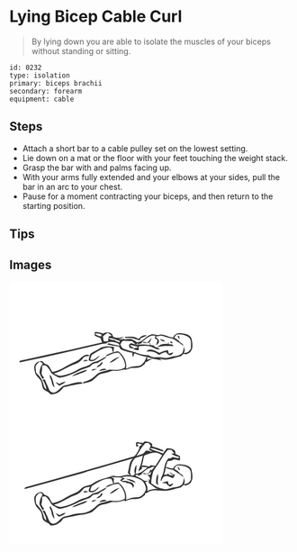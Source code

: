 # Lying Bicep Cable Curl
> By lying down you are able to isolate the muscles of your biceps without standing or sitting.

``` 
id: 0232 
type: isolation 
primary: biceps brachii 
secondary: forearm 
equipment: cable 
``` 

## Steps

 - Attach a short bar to a cable pulley set on the lowest setting.
 - Lie down on a mat or the floor with your feet touching the weight stack.
 - Grasp the bar with and palms facing up.
 - With your arms fully extended and your elbows at your sides, pull the bar in an arc to your chest.
 - Pause for a moment contracting your biceps, and then return to the starting position.

## Tips


## Images

<svg width="284pt" height="175pt" viewBox="0 0 284 175" xmlns="http://www.w3.org/2000/svg"><g fill="#FFF"><path d="M0 0h284v175H0V0m113.68 67.35c0 1.64-.1 3.29.13 4.92 2.43 1.35 5.12 2.16 7.65 3.32.59 1.93 1.27 3.85 2.18 5.66-14.42 3.16-28.75 6.67-43.14 9.94-22.42 4.56-44.68 9.88-67.08 14.51.04.52.13 1.58.18 2.11 35.59-7.29 71.02-15.36 106.36-23.78 3.01-.71 6.06-1.46 9.17-1.26.32-.32.97-.97 1.29-1.3 5.17-1.94 10.79-.62 15.6 1.72.24.68.72 2.04.95 2.72-4.88-1.65-10.06-2.15-14.98-3.68-.52.61-1.04 1.21-1.56 1.82 4.61 1.02 9.27 1.79 13.94 2.48 2.2.05 2.91 2.14 3.76 3.78 5.25 2.04 10.62 3.85 16.2 4.69-.12.35-.35 1.06-.47 1.41l-.32-.34c.42 1.68.8 3.37 1.11 5.08.58-1.87 1.16-3.74 1.96-5.52 5.27 1.94 10.6 4.01 16.2 4.77-1.36 4.23-3.65 8.45-7.43 10.96-2.14 1.49-4.86 1.31-7.35 1.44-4.48.01-8.63 1.93-12.74 3.48 1.9-8.45-2.77-17.07-9.05-22.48-2.18-1.97-5.08.07-7.43.56.29-2.44.34-4.9.46-7.35-5.82-.61-11.89-1.18-17.43 1.19-4.38 3.16-9.59 4.95-13.88 8.24-1.07 1.55-.81 3.64-1.91 5.22-.1 1.18-.19 2.37-.26 3.55 5.92 3.06 11.16-2.16 14.57-6.46-4.27 1.71-7.38 7.36-12.64 5.27.41-2.12 1.26-4.12 1.98-6.14 7.76-4.57 15.77-10.82 25.31-9.82 2.25.6 1.91 3.56 2.47 5.26l.47-1.17.03 3.71-.42-1.32c-3.16 1.58-7.24 1.99-9.41 5.09 5.9-1.44 11.18-5.39 17.54-4.74 4.15 4.14 7.27 9.36 8.46 15.14.01 1.86.69 4.81-1.71 5.45-6.05 3-12.84 2.33-19.3 1.9-5.83 2.51-12.93 2.28-17.58 7.14-4.36 4.7-10.24 7.75-16.42 9.3-1.09.09-.84 1.25-.87 2.01 3.15-.62 6.33-1.23 9.37-2.31 4.76-1.88 7.62-6.42 11.73-9.26 3.05-1.54 6.49-1.96 9.79-2.69 2.68-.63 5.15-1.94 7.84-2.53 3.03-.29 6.12.32 9.14-.29 2.92-.37 5.76-1.86 8.75-1.16 2.41-.77 4.78-1.73 7.26-2.26 3.67-.55 7.48.18 11.06-1.02 2.94-.66 5.16-2.79 7.44-4.6.1-.54.3-1.61.39-2.14 1.72-.37 3.37-.97 4.66-2.21 1.76-.81 3.51-1.62 5.28-2.42-2.47.1-4.9.47-7.21 1.36l-.12-4.06c6.28 2.81 13.19 3.32 19.8 4.96-.84-.61-2.52-1.83-3.35-2.44 3.21.67 6.48 1.61 9.81 1.3 5.74-.34 11.03-2.85 16.65-3.87 2.48-.3 3.99-2.5 5.71-4.05l2.84.96c2.85-1.17 6.25-2.31 7.46-5.47 2.63-5.09 1.14-11.02-.01-16.31-2.67-5.18-9.39-5.64-14.5-6.44-4.16-.8-8.39 1.74-9.83 5.7-5.04-.01-9.24-3.1-14.14-3.72-2.69-.48-5.35.93-8.03.35-2.64-.34-5.49-1.58-8.04-.2-6.75 2.05-10.58 10.01-18.09 10-2.28-2.07-5.18-3.18-7.93-4.46-2.93.17-5.87.27-8.77.71-.1-.21-.3-.65-.4-.87-2.56 1.09-5.29.82-7.95.37 2.9-.34 5.64-1.34 8.07-2.97-4.8.78-10.23 2.46-14.75-.25-.42-1-.78-2.01-1.1-3.05-3.13-3.48-8.23-3.4-12.05-1.14-2.02-.67-4.09-1.19-6.16-1.68a37.67 37.67 0 0 0-5.21-.32m58.86 9.2c-2.55-1-4.78-3.06-7.66-2.94-3.54-.1-7.08.14-10.63.01l.08 1.71c2.23-.12 4.47-.29 6.71-.16 4.62.04 8.66 2.64 13.18 3.26l.44-2.63c2.88-1.28 5.81-2.44 8.64-3.83-4.31-.99-8.48.88-10.76 4.58m-77.07 24.89c-3.7 4.83-9.97 5.92-14.97 8.86-7.47 3.86-14.52 9.14-23.09 10.22-2.11-2.19-2.95-5.16-4.66-7.61-1.39-2.03-3.95-2.6-6.07-3.55-1.14-1.21-2-2.96-3.69-3.45-3.33.22-6.97 1.37-8.64 4.52-2.55 3.37-.77 7.73-.01 11.42 1.18 4.62 5.99 6.81 7.85 11.03 1.65 2.9.98 6.49 2.48 9.42 2.2 3.96 7.55 4 9.91 7.86 7.18 1.24 13.69-3.66 17.52-9.28 8.53-1.78 17.05-4.07 25.76-4.89-.74-.61-1.47-1.22-2.2-1.83-5.68-.05-11.24 1.3-16.59 3.09-3.17 1.03-6.9.92-9.46 3.33-2.95 2.7-5.65 6.03-9.57 7.31-3.17.97-6.38-1.51-7.38-4.43-1.58-4.22-3.72-8.2-5.19-12.46-1.08-.52-2.23-.85-3.44-.69 2.13 4.3 5.24 8.58 4.97 13.61-1.27-1.5-2.93-2.93-3.25-4.98-1-5.86-3.98-11.29-8.34-15.32-2.85-2.06-1.82-5.85-2.73-8.82.28-3.59 3.05-5.88 5.5-8.15 1.61.57 3.1 1.38 4.29 2.63-2.78 3.3-4.05 7.57-4.41 11.8.35 3.22 2.67 5.7 3.8 8.64.85-.48 1.7-.94 2.52-1.45-1.8-1.87-4.04-4.26-3.47-7.09.6-3.1.63-6.26.76-9.41 1.66.16 3.48-.38 5.05.37 2.88 2.32 4.82 5.56 6.61 8.75 1.2 2.4 3.79 3.47 6.01 4.71 2.11 1.06 4.11 2.98 6.67 2.4 7.38-.98 14.25-4.13 21.05-7.02 5.8-3.7 12.74-4.96 18.83-7.94 2.25-3.48 6.2-4.28 10.03-4.7 3.74-3.11 8.83-4.52 11.83-8.48-3.8 1.22-7.16 3.4-10.59 5.38-3.06 1.96-7.17 1.43-9.94 3.95-4.74 4.58-11.83 4.49-17.24 7.83-6.81 4.02-14.25 7.17-22.07 8.48-3.83.71-7.35-1.22-10.63-2.92 7.49-1.81 13.99-6.08 20.84-9.42 4.38-2.42 9.59-3.2 13.53-6.43 2.36-1.61 3.77-4.17 5.85-6.07 2.21-1.44 5.03-1.29 7.53-1.71-3.51-3.61-8.54-.04-11.56 2.49m38.09 6.76c5.33-.96 9.11-5.26 13.6-7.96-5.27 1.09-9.9 4.14-13.6 7.96m-35.15-1.6c2.16-.21 4.31-.59 6.41-1.15-2.14-1.37-5.16-1.47-6.41 1.15m22.15 3.91c-1.73 1.05-3.44 2.21-4.51 4 3.96-.6 7.43-3.23 8.43-7.2-1.87.28-2.96 1.72-3.92 3.2m-11.18 8.37c2.5-.43 4.96-1.12 7.26-2.19-2.48.01-6.16-.89-7.26 2.19m9.88.55c3.51-.63 7-1.39 10.56-1.78-3.15-2.82-7.98-.93-10.56 1.78m-21.15-.35c-5.06 2.23-10.65 3.51-14.89 7.27 4.16-.96 8.06-2.73 12.08-4.11 2.99-1.19 6.33-2.02 8.52-4.56-1.98.11-3.9.6-5.71 1.4m-41.93 14c.43 3.13 1.47 6.34 4.13 8.29-1.89-5.82-2.05-12.4-6.42-17.13-.99 3.22 2.05 5.73 2.29 8.84m10.56 3.48c-1.68-.92-3.35-1.85-5.1-2.62 1.19 2.1 2.97 3.75 5.05 4.96 2.66-1.99 6.34-2.66 8.21-5.59-2.91.54-5.7 1.59-8.16 3.25z"/><path d="M114.26 69.57c3-.85 5.94.2 8.78 1.06-.33.92-.66 1.84-1 2.75-2.72-1.01-5.87-1.35-7.78-3.81zM124.56 73.09c2.05-1.78 4.36-3.22 6.6-4.75 1.77 1.27 3.5 2.59 5.25 3.88-1.31.33-2.61.65-3.91.95-.47 2.11-.86 4.24-1.07 6.39-1.57.11-3.13.23-4.68.35-.5-.52-.98-1.05-1.47-1.57 0-1.78-.26-3.54-.72-5.25zM219.74 75.09c1.15-1.73 1.9-4.51 4.36-4.63 5.5-.23 11.66.69 15.82 4.59 3.15 4.02 1.75 9.41 2.08 14.1-1.63 3.77-5.04 6.27-9.24 6.14.31-1.2.64-2.39.98-3.58-.32-1.68-.62-3.36-.96-5.03-.5 2.97-.91 6.02-2.34 8.71-2.79 3.01-6.91 3.63-10.75 4.2-3.24.3-6.24 1.76-9.46 2.2-3.79.63-7.41-1.36-11.21-.91-3.81-.11-8.1.9-11.43-1.52-2.51-1.76-5.69-1.25-8.56-1.73-3.87-.67-7.61-1.94-11.25-3.39-5.45-1.63-11.12-2.66-16.33-5.04-1.76-1.16-2.43-3.36-3.65-5 1.14-1.88 1.62-4.72 4.11-5.31 3.05.12 6.09.4 9.15.36 3.27-.4 4.99 3.12 7.31 4.76-2.17-.57-4.3-1.24-6.43-1.94-.84.68-1.68 1.35-2.51 2.04l.39 3.56c1.93 1.31 4.12 2.23 6.19.59-1.85-.91-4.59-1.09-5.04-3.65 3.32.5 6.54 1.43 9.79 2.24-.02.39-.07 1.16-.1 1.54-2.07-.05-4.07.37-5.78 1.58 2.37 1.04 4.89 1.67 7.48 1.57.04-1.75.06-3.51.07-5.26 5.55-.65 11.31-1.01 16.73.65 3.69 1.34 7.16 4.42 11.36 3.19-1.7-1.36-3.61-2.46-5.84-2.53-1.01-.84-1.99-1.7-2.96-2.56-1.05-.11-2.1-.21-3.15-.32-.64-1.11-1.27-2.21-1.89-3.32 1.28-1.95 2.2-4.09 2.83-6.33-2.06 2.23-3.75 4.8-6.11 6.75-1.97-.88-4.04-1.67-6.24-1.17 2.74 1.94 6.02 1.85 8.99.5.38.9 1.14 2.71 1.51 3.61-3.25-.21-6.48-.77-9.74-.86-3.13.06-6.24.71-9.38.33 1.1-.91 2.22-1.79 3.36-2.64l-1.35 2.63c2-.68 4-1.39 6.02-2.03l.04-1.77c5.4-3.66 10.46-9.95 17.8-8.09-.13.86-.38 2.58-.5 3.44 1.11.79 2.67 1.12 3.37 2.39-.16 2.31-1.24 4.44-1.63 6.71 1.53-1.31 3.7-2.57 3.74-4.86.1-2.96-2.91-4.52-4.65-6.42 3.45-.44 7-2.17 10.46-.88 3.32.97 6.47 2.49 9.93 2.93 4.6.65 7.74 4.41 11.79 6.32a38.28 38.28 0 0 0 5.54 3.89c-1.05-2.1-2.7-3.75-4.86-4.67-1.99-2.74-4.9-4.55-7.86-6.08m4.36-3.11c.67 1.82 1.15 3.84 2.88 4.98-.24-1.37-.5-2.75-.78-4.12-.52-.21-1.58-.64-2.1-.86m-23.2 4.52c1.21 2.68 3.87 3.33 6.6 3.48-.37-.43-1.09-1.28-1.46-1.71-1.73-.55-3.43-1.17-5.14-1.77m13.41 3.58c-.29 1.43 1.93 2.73 3.11 1.97.14-1.32-1.98-2.68-3.11-1.97m-2.85.15c-.02.74-.05 2.21-.07 2.94-4.94-.21-10.66.11-13.98 4.36 6.89-2.11 14.01-1.54 21.1-1.4-.68-2.93-3.74-2.24-5.95-2.6a22.41 22.41 0 0 1-1.1-3.3M182.7 93.31c3.06.11 6.22-.6 9.2.4 2.91.62 5.14 2.7 7.66 4.14 2.81-1.87 5.86-3.48 9.3-3.72 1.59 1.74 3.27 4.66 6.07 3.87 1.95-.31 2.74-2.21 3.61-3.71-2.01.63-4.02 1.28-6.05 1.83l-1.29-4.71c-3.92.68-7.55 2.3-11.28 3.6-3.5-1.64-6.88-3.73-10.81-4.22-2.45-.63-4.92.57-6.41 2.52z"/><path d="M132.1 75.48c5.37-.49 10.25 2.47 15.33 3.81-.21.45-.62 1.36-.83 1.82-2.48-.8-5.07-1.48-7.09-3.21-2.72.08-5.35-.52-7.41-2.42zM131.26 119.3c.56.53.56.53 0 0z"/></g><g fill="#333"><path d="M113.68 67.35c1.75-.01 3.49.09 5.21.32 2.07.49 4.14 1.01 6.16 1.68 3.82-2.26 8.92-2.34 12.05 1.14.32 1.04.68 2.05 1.1 3.05 4.52 2.71 9.95 1.03 14.75.25a18.21 18.21 0 0 1-8.07 2.97c2.66.45 5.39.72 7.95-.37.1.22.3.66.4.87 2.9-.44 5.84-.54 8.77-.71 2.75 1.28 5.65 2.39 7.93 4.46 7.51.01 11.34-7.95 18.09-10 2.55-1.38 5.4-.14 8.04.2 2.68.58 5.34-.83 8.03-.35 4.9.62 9.1 3.71 14.14 3.72 1.44-3.96 5.67-6.5 9.83-5.7 5.11.8 11.83 1.26 14.5 6.44 1.15 5.29 2.64 11.22.01 16.31-1.21 3.16-4.61 4.3-7.46 5.47l-2.84-.96c-1.72 1.55-3.23 3.75-5.71 4.05-5.62 1.02-10.91 3.53-16.65 3.87-3.33.31-6.6-.63-9.81-1.3.83.61 2.51 1.83 3.35 2.44-6.61-1.64-13.52-2.15-19.8-4.96l.12 4.06c2.31-.89 4.74-1.26 7.21-1.36-1.77.8-3.52 1.61-5.28 2.42-1.29 1.24-2.94 1.84-4.66 2.21-.09.53-.29 1.6-.39 2.14-2.28 1.81-4.5 3.94-7.44 4.6-3.58 1.2-7.39.47-11.06 1.02-2.48.53-4.85 1.49-7.26 2.26-2.99-.7-5.83.79-8.75 1.16-3.02.61-6.11 0-9.14.29-2.69.59-5.16 1.9-7.84 2.53-3.3.73-6.74 1.15-9.79 2.69-4.11 2.84-6.97 7.38-11.73 9.26-3.04 1.08-6.22 1.69-9.37 2.31.03-.76-.22-1.92.87-2.01 6.18-1.55 12.06-4.6 16.42-9.3 4.65-4.86 11.75-4.63 17.58-7.14 6.46.43 13.25 1.1 19.3-1.9 2.4-.64 1.72-3.59 1.71-5.45-1.19-5.78-4.31-11-8.46-15.14-6.36-.65-11.64 3.3-17.54 4.74 2.17-3.1 6.25-3.51 9.41-5.09l.42 1.32-.03-3.71-.47 1.17c-.56-1.7-.22-4.66-2.47-5.26-9.54-1-17.55 5.25-25.31 9.82-.72 2.02-1.57 4.02-1.98 6.14 5.26 2.09 8.37-3.56 12.64-5.27-3.41 4.3-8.65 9.52-14.57 6.46.07-1.18.16-2.37.26-3.55 1.1-1.58.84-3.67 1.91-5.22 4.29-3.29 9.5-5.08 13.88-8.24 5.54-2.37 11.61-1.8 17.43-1.19-.12 2.45-.17 4.91-.46 7.35 2.35-.49 5.25-2.53 7.43-.56 6.28 5.41 10.95 14.03 9.05 22.48 4.11-1.55 8.26-3.47 12.74-3.48 2.49-.13 5.21.05 7.35-1.44 3.78-2.51 6.07-6.73 7.43-10.96-5.6-.76-10.93-2.83-16.2-4.77-.8 1.78-1.38 3.65-1.96 5.52-.31-1.71-.69-3.4-1.11-5.08l.32.34c.12-.35.35-1.06.47-1.41-5.58-.84-10.95-2.65-16.2-4.69-.85-1.64-1.56-3.73-3.76-3.78-4.67-.69-9.33-1.46-13.94-2.48.52-.61 1.04-1.21 1.56-1.82 4.92 1.53 10.1 2.03 14.98 3.68-.23-.68-.71-2.04-.95-2.72-4.81-2.34-10.43-3.66-15.6-1.72-.32.33-.97.98-1.29 1.3-3.11-.2-6.16.55-9.17 1.26-35.34 8.42-70.77 16.49-106.36 23.78-.05-.53-.14-1.59-.18-2.11 22.4-4.63 44.66-9.95 67.08-14.51 14.39-3.27 28.72-6.78 43.14-9.94-.91-1.81-1.59-3.73-2.18-5.66-2.53-1.16-5.22-1.97-7.65-3.32-.23-1.63-.13-3.28-.13-4.92m.58 2.22c1.91 2.46 5.06 2.8 7.78 3.81.34-.91.67-1.83 1-2.75-2.84-.86-5.78-1.91-8.78-1.06m10.3 3.52c.46 1.71.72 3.47.72 5.25.49.52.97 1.05 1.47 1.57 1.55-.12 3.11-.24 4.68-.35.21-2.15.6-4.28 1.07-6.39 1.3-.3 2.6-.62 3.91-.95-1.75-1.29-3.48-2.61-5.25-3.88-2.24 1.53-4.55 2.97-6.6 4.75m95.18 2c2.96 1.53 5.87 3.34 7.86 6.08 2.16.92 3.81 2.57 4.86 4.67a38.28 38.28 0 0 1-5.54-3.89c-4.05-1.91-7.19-5.67-11.79-6.32-3.46-.44-6.61-1.96-9.93-2.93-3.46-1.29-7.01.44-10.46.88 1.74 1.9 4.75 3.46 4.65 6.42-.04 2.29-2.21 3.55-3.74 4.86.39-2.27 1.47-4.4 1.63-6.71-.7-1.27-2.26-1.6-3.37-2.39.12-.86.37-2.58.5-3.44-7.34-1.86-12.4 4.43-17.8 8.09l-.04 1.77c-2.02.64-4.02 1.35-6.02 2.03l1.35-2.63c-1.14.85-2.26 1.73-3.36 2.64 3.14.38 6.25-.27 9.38-.33 3.26.09 6.49.65 9.74.86-.37-.9-1.13-2.71-1.51-3.61-2.97 1.35-6.25 1.44-8.99-.5 2.2-.5 4.27.29 6.24 1.17 2.36-1.95 4.05-4.52 6.11-6.75-.63 2.24-1.55 4.38-2.83 6.33.62 1.11 1.25 2.21 1.89 3.32 1.05.11 2.1.21 3.15.32.97.86 1.95 1.72 2.96 2.56 2.23.07 4.14 1.17 5.84 2.53-4.2 1.23-7.67-1.85-11.36-3.19-5.42-1.66-11.18-1.3-16.73-.65-.01 1.75-.03 3.51-.07 5.26-2.59.1-5.11-.53-7.48-1.57 1.71-1.21 3.71-1.63 5.78-1.58.03-.38.08-1.15.1-1.54-3.25-.81-6.47-1.74-9.79-2.24.45 2.56 3.19 2.74 5.04 3.65-2.07 1.64-4.26.72-6.19-.59l-.39-3.56c.83-.69 1.67-1.36 2.51-2.04 2.13.7 4.26 1.37 6.43 1.94-2.32-1.64-4.04-5.16-7.31-4.76-3.06.04-6.1-.24-9.15-.36-2.49.59-2.97 3.43-4.11 5.31 1.22 1.64 1.89 3.84 3.65 5 5.21 2.38 10.88 3.41 16.33 5.04 3.64 1.45 7.38 2.72 11.25 3.39 2.87.48 6.05-.03 8.56 1.73 3.33 2.42 7.62 1.41 11.43 1.52 3.8-.45 7.42 1.54 11.21.91 3.22-.44 6.22-1.9 9.46-2.2 3.84-.57 7.96-1.19 10.75-4.2 1.43-2.69 1.84-5.74 2.34-8.71.34 1.67.64 3.35.96 5.03-.34 1.19-.67 2.38-.98 3.58 4.2.13 7.61-2.37 9.24-6.14-.33-4.69 1.07-10.08-2.08-14.1-4.16-3.9-10.32-4.82-15.82-4.59-2.46.12-3.21 2.9-4.36 4.63m-87.64.39c2.06 1.9 4.69 2.5 7.41 2.42 2.02 1.73 4.61 2.41 7.09 3.21.21-.46.62-1.37.83-1.82-5.08-1.34-9.96-4.3-15.33-3.81m-.84 43.82c.56.53.56.53 0 0z"/><path d="M172.54 76.55c2.28-3.7 6.45-5.57 10.76-4.58-2.83 1.39-5.76 2.55-8.64 3.83l-.44 2.63c-4.52-.62-8.56-3.22-13.18-3.26-2.24-.13-4.48.04-6.71.16l-.08-1.71c3.55.13 7.09-.11 10.63-.01 2.88-.12 5.11 1.94 7.66 2.94zM224.1 71.98c.52.22 1.58.65 2.1.86.28 1.37.54 2.75.78 4.12-1.73-1.14-2.21-3.16-2.88-4.98zM200.9 76.5c1.71.6 3.41 1.22 5.14 1.77.37.43 1.09 1.28 1.46 1.71-2.73-.15-5.39-.8-6.6-3.48zM214.31 80.08c1.13-.71 3.25.65 3.11 1.97-1.18.76-3.4-.54-3.11-1.97zM211.46 80.23c.28 1.13.65 2.23 1.1 3.3 2.21.36 5.27-.33 5.95 2.6-7.09-.14-14.21-.71-21.1 1.4 3.32-4.25 9.04-4.57 13.98-4.36.02-.73.05-2.2.07-2.94zM182.7 93.31c1.49-1.95 3.96-3.15 6.41-2.52 3.93.49 7.31 2.58 10.81 4.22 3.73-1.3 7.36-2.92 11.28-3.6l1.29 4.71c2.03-.55 4.04-1.2 6.05-1.83-.87 1.5-1.66 3.4-3.61 3.71-2.8.79-4.48-2.13-6.07-3.87-3.44.24-6.49 1.85-9.3 3.72-2.52-1.44-4.75-3.52-7.66-4.14-2.98-1-6.14-.29-9.2-.4zM95.47 101.44c3.02-2.53 8.05-6.1 11.56-2.49-2.5.42-5.32.27-7.53 1.71-2.08 1.9-3.49 4.46-5.85 6.07-3.94 3.23-9.15 4.01-13.53 6.43-6.85 3.34-13.35 7.61-20.84 9.42 3.28 1.7 6.8 3.63 10.63 2.92 7.82-1.31 15.26-4.46 22.07-8.48 5.41-3.34 12.5-3.25 17.24-7.83 2.77-2.52 6.88-1.99 9.94-3.95 3.43-1.98 6.79-4.16 10.59-5.38-3 3.96-8.09 5.37-11.83 8.48-3.83.42-7.78 1.22-10.03 4.7-6.09 2.98-13.03 4.24-18.83 7.94-6.8 2.89-13.67 6.04-21.05 7.02-2.56.58-4.56-1.34-6.67-2.4-2.22-1.24-4.81-2.31-6.01-4.71-1.79-3.19-3.73-6.43-6.61-8.75-1.57-.75-3.39-.21-5.05-.37-.13 3.15-.16 6.31-.76 9.41-.57 2.83 1.67 5.22 3.47 7.09-.82.51-1.67.97-2.52 1.45-1.13-2.94-3.45-5.42-3.8-8.64.36-4.23 1.63-8.5 4.41-11.8-1.19-1.25-2.68-2.06-4.29-2.63-2.45 2.27-5.22 4.56-5.5 8.15.91 2.97-.12 6.76 2.73 8.82 4.36 4.03 7.34 9.46 8.34 15.32.32 2.05 1.98 3.48 3.25 4.98.27-5.03-2.84-9.31-4.97-13.61 1.21-.16 2.36.17 3.44.69 1.47 4.26 3.61 8.24 5.19 12.46 1 2.92 4.21 5.4 7.38 4.43 3.92-1.28 6.62-4.61 9.57-7.31 2.56-2.41 6.29-2.3 9.46-3.33 5.35-1.79 10.91-3.14 16.59-3.09.73.61 1.46 1.22 2.2 1.83-8.71.82-17.23 3.11-25.76 4.89-3.83 5.62-10.34 10.52-17.52 9.28-2.36-3.86-7.71-3.9-9.91-7.86-1.5-2.93-.83-6.52-2.48-9.42-1.86-4.22-6.67-6.41-7.85-11.03-.76-3.69-2.54-8.05.01-11.42 1.67-3.15 5.31-4.3 8.64-4.52 1.69.49 2.55 2.24 3.69 3.45 2.12.95 4.68 1.52 6.07 3.55 1.71 2.45 2.55 5.42 4.66 7.61 8.57-1.08 15.62-6.36 23.09-10.22 5-2.94 11.27-4.03 14.97-8.86zM133.56 108.2c3.7-3.82 8.33-6.87 13.6-7.96-4.49 2.7-8.27 7-13.6 7.96z"/><path d="M98.41 106.6c1.25-2.62 4.27-2.52 6.41-1.15-2.1.56-4.25.94-6.41 1.15zM120.56 110.51c.96-1.48 2.05-2.92 3.92-3.2-1 3.97-4.47 6.6-8.43 7.2 1.07-1.79 2.78-2.95 4.51-4zM109.38 118.88c1.1-3.08 4.78-2.18 7.26-2.19-2.3 1.07-4.76 1.76-7.26 2.19zM119.26 119.43c2.58-2.71 7.41-4.6 10.56-1.78-3.56.39-7.05 1.15-10.56 1.78zM98.11 119.08c1.81-.8 3.73-1.29 5.71-1.4-2.19 2.54-5.53 3.37-8.52 4.56-4.02 1.38-7.92 3.15-12.08 4.11 4.24-3.76 9.83-5.04 14.89-7.27zM56.18 133.08c-.24-3.11-3.28-5.62-2.29-8.84 4.37 4.73 4.53 11.31 6.42 17.13-2.66-1.95-3.7-5.16-4.13-8.29zM66.74 136.56c2.46-1.66 5.25-2.71 8.16-3.25-1.87 2.93-5.55 3.6-8.21 5.59-2.08-1.21-3.86-2.86-5.05-4.96 1.75.77 3.42 1.7 5.1 2.62z"/></g></svg>
<svg width="284pt" height="175pt" viewBox="0 0 284 175" xmlns="http://www.w3.org/2000/svg"><g fill="#FFF"><path d="M0 0h284v175H0V0m179.87 38.51c-.39.47-1.18 1.4-1.57 1.87l-4.37-.36c-1.47-.48-3.04-1.38-4.56-.53-1.47 1.63-.4 4.08-.16 5.96 1.09-.34 2.25-.53 3.24-1.12-.62-.6-1.88-1.78-2.51-2.37 1.76-2.15 4.95.19 7.12.63-1.87 1.27-4.79 2.35-3.92 5.21-1.73 3.71-3.64 7.56-6.67 10.36-47.7 14.16-95.61 27.62-143.58 40.89-1.53.29-2.67 1.29-3.37 2.64 3.87-.38 7.57-1.65 11.31-2.66 22.21-6.11 44.39-12.31 66.59-18.44 2.33-.65 4.54-1.65 6.81-2.47 20.42-4.96 40.34-11.76 60.66-17.12-5.51 4.4-4.85 11.87-6.76 18.01-.73 1.97 1.58 3.03 2.63 4.19-6.14-1.72-11.65 2.73-17.75 1.62-2.48-.19-5.09-1.29-7.47-.1-2.35 1-4.79 1.73-7.2 2.55-6.31 1.32-12.26 3.9-17.66 7.4-3.87 2.81-9.08 2.24-12.97 4.99-2.48 1.4-3.9 4.07-6.38 5.45-3.53 1.99-7.43 3.2-10.93 5.23-7.42 3.85-14.42 9.05-22.91 10.18-2.19-2.08-2.97-5.06-4.64-7.49-1.4-2.11-4.02-2.75-6.22-3.7-1.28-1.3-2.39-4-4.68-3.31-4.35.21-8.34 3.45-8.97 7.83.12 2.98.71 5.96 1.62 8.8 1.34 3.93 5.36 5.94 7.22 9.55 1.79 2.84 1.49 6.34 2.48 9.45 1.91 4.52 7.74 4.43 10.2 8.48 5.53 1.2 10.55-1.89 14.55-5.33 1.43-1.51 2.14-4.08 4.48-4.37 6.84-1.15 13.55-2.97 20.41-4.03 4.62-.57 9.27-1.3 13.67-2.86 4.79-1.86 7.65-6.43 11.78-9.27 3.01-1.55 6.44-1.95 9.71-2.67 3.63-.81 6.97-3.13 10.83-2.61 4.77.43 9.48-.67 13.93-2.29-.14.42-.41 1.27-.54 1.69 2.89-1.16 5.78-2.41 8.85-3.07 3.68-.54 7.51.21 11.1-1.01 2.93-.67 5.12-2.81 7.41-4.61.09-.54.28-1.63.38-2.17 1.74-.3 3.44-.85 4.6-2.28 6.74-3.26 14.23-1.1 21.35-1.14 6.78.4 13.02-2.66 19.55-3.91 2.49-.29 4-2.48 5.71-4.05.7.24 2.11.72 2.81.97 2.87-1.16 6.27-2.33 7.5-5.48 2.62-5.1 1.13-11.03-.01-16.33-2.7-5.18-9.41-5.67-14.55-6.44-4.12-.78-8.38 1.71-9.73 5.68-3.41-.33-6.72-1.14-9.91-2.35.85-2.52 1.7-5.06 2.49-7.6 1.6-.36 3.24-.53 4.88-.53 1.36-.61 2.69-1.31 4.13-1.76 2.5.53 4.97 1.27 7.55 1.22 0-1.86.12-3.74-.15-5.58-1.87-1-3.85-1.8-5.75-2.73-.38-1.76.02-3.94-1.55-5.2-1.3-1.3-3.19-1.6-4.84-2.24-1.73-.09-3.46-.18-5.18-.25-1.84 2.3-3.69 4.61-5.32 7.07-5.48-3.15-12.06-3.65-17.41-6.99 6.56-.9 12.18 4.09 18.72 3.96-.47-.45-1.4-1.36-1.86-1.81-4.41-1.99-9.12-3.33-13.75-4.73-.01-.81-.04-2.42-.05-3.23-2.73-2.82-6.65-3.49-10.42-3.29z"/><path d="M178.14 44.19c1.02-1.14 2-2.32 2.96-3.51 1.44-.1 2.88-.21 4.33-.33.98 1.19 1.97 2.37 2.94 3.58-.8 1.92-1.49 3.88-2.17 5.85 1.56.75 3.11 1.52 4.69 2.22-1.84-.25-3.71-.4-5.39-1.26-.89-.01-2.68-.02-3.57-.02-1.3 1.36-2.32 3.11-3.96 4.1-2.84 1.13-5.84 1.81-8.67 2.97 3.13-4.41 5.37-9.42 8.84-13.6zM211.24 49.63c1.55-.01 3.12-.05 4.69-.13 1.37 1.58 2.71 3.19 3.93 4.9-1.01.03-3.01.1-4.01.13 2.8 2.42 6.31 3.7 9.95 4.24l-.3 2.06c-2.76-.39-5.49-.97-8.18-1.68-1.26 1.63-3.06 2.23-5.02 1.53-5.27 4.97-5.46 12.69-7.2 19.26-.91 3.98-4.11 7.44-3.12 11.74 1.68-2.46 2.08-6.41 5.57-6.99 3.86-1.35 6.96 1.99 10.51 2.59 1.66-1.49 2.19-3.67 2.38-5.8-.51.31-1.52.94-2.02 1.26-1.49-1.44-3.16-2.68-5.13-3.36 1.67 1.79 3.71 3.12 5.6 4.65a76.09 76.09 0 0 1-6.39-1.09l-.44-2.2c-.42.39-1.26 1.16-1.67 1.55-1.11.12-3.33.35-4.44.47 1.21-3.1 2.19-6.3 2.46-9.62 2.92 2.78 7.29 1.83 10.59 3.79 2.69 1.6 5.12 3.62 7.93 5.04 1.69 1.43 3.52 2.72 5.42 3.87-.9-2.17-2.57-3.81-4.76-4.64-1.91-2.8-4.92-4.41-7.69-6.18.88-2.14 2.28-4.96 5.04-4.61 5.24 0 11.05.9 14.98 4.66 3.15 4 1.75 9.38 2.08 14.06-1.6 3.77-5.02 6.29-9.22 6.13.32-1.19.64-2.37.98-3.55-.33-1.67-.65-3.35-1.03-5.01-.47 2.97-.86 6.06-2.35 8.72-2.51 2.63-6.08 3.57-9.58 3.94-4.69.41-9.02 3.03-13.81 2.57-6.57-.99-12.84-3.78-17.94-8.04.02-5.36 1.26-10.62 2.74-15.74 3.05-4.95 6.72-9.53 9.67-14.56 2.87-4.91 5.76-9.88 9.78-13.96m13.09 21.82c.49 2.04.39 4.8 3.02 5.33-.52-2.03-1.35-3.99-3.02-5.33M197.57 81.5c-1.29 3.73-2.35 7.67-2.1 11.64.02 1.87 1.95 2.54 3.33 3.25-2.83-4.75.94-10.02-1.23-14.89m5.63 12.05c1.99.26 3.98.49 5.98.71 1.11 1.9 2.76 3.32 4.66 4.39 2.08-.87 3.9-2.18 4.68-4.39-2 .63-3.98 1.31-5.98 1.88-.45-1.58-.89-3.15-1.34-4.73-2.69.64-5.36 1.31-8 2.14zM180 56.93c5.9-2.03 12.49-5.41 18.74-2.76 1.79.57 3.38 1.62 4.89 2.72-2.99 4.63-5.81 9.36-8.92 13.92-2.04-.27-4.08-.51-6.13-.72-1.17.5-2.16 2.34-3.6 1.52-2.81-1-5.78-1.53-8.75-.96 2.13-4.33 1.78-9.38 3.77-13.72z"/><path d="M168.26 60.18c3.14-1.29 6.53-1.84 9.72-3.02-.93 3.17-1.6 6.41-2.23 9.65-.8 3.98-3.26 7.44-3.69 11.52 1.69-1.09 3.22-2.41 4.8-3.67-.14-.53-.42-1.6-.56-2.14 2.59-.19 5.18-.05 7.73.48-4.62 3.86-9.48 8.15-15.76 8.63.56-3.99 1.36-7.99.95-12.04-2.35 3.48-3.51 8.37-1.78 12.33-.82.63-1.63 1.27-2.44 1.91-1.04-.09-2.08-.17-3.12-.26-.38-1.29-.8-2.56-1.26-3.82 1.12-6.93 1.63-14.91 7.64-19.57z"/><path d="M187.84 73.61c1.52-1.45 3.52-1.67 5.54-1.66-1.21 1.64-2.46 3.24-3.72 4.83-.36-.27-1.09-.81-1.45-1.08-.77 1.45-1.54 2.9-2.29 4.35-.98.5-1.96.99-2.93 1.49-1.81-.64-3.66-1.14-5.57-1.32 3.36 3.76 9.12 1.14 11.96-1.97-.43 1.16-1.27 3.48-1.69 4.64l-4.09-.06c2.26 1.58 4.56 3.53 3.63 6.65-.87-.05-2.61-.14-3.48-.19l2.47.88c-.2.78-.6 2.34-.81 3.13 3.01 2.47 6.24 4.66 9.24 7.14 1.17.27 2.34.55 3.51.84-4.94.42-9.99.87-14.48 3.18 1.35-4.15-.47-8.29-2.67-11.76 1.24-.45 2.48-.91 3.71-1.39-1.6-.22-3.19-.42-4.8-.53-3.77-2.85-8.04-4.9-12.34-6.78 1.17-.66 2.36-1.3 3.54-1.95.07.81.19 1.61.37 2.41 1.63-.91 3.33-1.68 5.05-2.39.03-.41.07-1.23.09-1.64 3.8-2.19 6.56-6.47 11.21-6.82z"/><path d="M150.17 86.06c8.85-2.82 18.63-.29 26.43 4.33 3.13 3.02 5.18 7.31 5.53 11.63-1.65 5.24-6.04 10.99-12.12 10.69-5.15-.23-9.98 1.65-14.67 3.5 1.82-8.44-2.82-17.05-9.11-22.43-1.96-1.88-4.64-.09-6.74.46-.78-2.22-.27-4.63-.23-6.92-1.22-.43-2.43-.86-3.63-1.32 5.08-.19 10.12.77 15.2.74-1.1 1.21-2.21 2.41-3.36 3.56 2.47 1.68 5.25 2.98 8.33 2.36.12.35.37 1.05.49 1.4 4.26-.71 8.79 2.44 8.28 7.02.5-1.27 1.03-2.52 1.59-3.75-.71-1.41-1.16-3.17-2.69-3.94-2.28-1.29-5.16-.88-7.34-2.4-2.26 0-4.52.01-6.78-.01 1.56-1.06 3.11-2.13 4.68-3.18-1.32-.52-2.62-1.05-3.86-1.74m5.26 2.09c4.1 2.31 8.6 3.88 13.05 5.35-2.77-4.35-8.42-4.71-13.05-5.35z"/><path d="M109.72 97.89c7.5-4.46 15.22-10.34 24.4-9.88 2.31-.37 2.66 2.38 3.37 3.91.25 1.04.48 2.09.71 3.14-3.6.42-7.77 1.45-9.98 4.59 5.87-1.48 11.14-5.42 17.48-4.73 4.9 5.18 9.7 12.34 8.08 19.77-5.31 3.05-11.75 3.69-17.73 2.73-3.64-.82-6.74 1.76-10.23 2.23-4.08.49-7.92 2.43-10.79 5.36-3.36 3.54-7.7 6.04-12.23 7.76-4.76 1.75-9.91 1.1-14.81 2.09-4.49.69-8.66 2.6-13.13 3.37-7.02.79-9.66 10.03-17.05 9.85-5.16-1.09-5.71-7.05-7.81-10.96-1.45-2.58-1.92-7.76-5.98-6.76 2.17 4.24 5.18 8.52 5.01 13.5-1.66-1.66-3.3-3.51-3.49-5.97-1.12-6.44-5.28-11.64-9.78-16.14-.55-4.07-2.17-9.49 1.67-12.51 1.48-1.76 4.44-3.25 6.13-.9 1.47.94-.54 2.35-.8 3.45-1.52 2.48-2.08 5.39-2.69 8.19-.35 3.68 2.58 6.5 3.78 9.75.86-.49 1.73-.96 2.57-1.49-1.87-1.58-2.98-3.77-3.88-6 1.09-3.32 1.02-6.81 1.12-10.25 1.51-.13 3.02-.27 4.54-.42 2.9 2.69 5.35 5.85 7.16 9.39 1.2 2.37 3.77 3.42 5.97 4.65 2.13 1.08 4.17 3.01 6.77 2.39 7.33-.99 14.16-4.12 20.91-6.98 5.72-3.55 12.33-5.09 18.5-7.64 1.09-.93 1.97-2.06 3.04-3.01 2.49-2.1 6.35-.77 8.77-2.94 3.27-2.78 7.95-3.84 10.37-7.58-5.67 1.61-9.97 6.31-15.87 7.2-1.93.38-3.73 1.25-5.18 2.59-4.69 4.22-11.49 4.11-16.69 7.38-6.79 4.02-14.23 7.17-22.04 8.47-3.82.7-7.35-1.19-10.59-2.94 7.48-1.76 13.95-6.05 20.78-9.37 4.39-2.42 9.59-3.21 13.55-6.43 2.38-1.63 3.81-4.21 5.9-6.12 2.47-1.43 5.48-1.32 8.18-1.95-1.47 1.9-2 4.14-2.07 6.49 1.96.61 4.04 1.31 6.12.79 3.47-1.49 6.23-4.25 8.49-7.21-4.2 1.76-7.32 7.34-12.53 5.25.36-2.12 1.27-4.09 1.98-6.11m23.89 10.3c5.29-.97 9.11-5.2 13.51-7.99-5.23 1.15-9.86 4.14-13.51 7.99m-34.68-3.06c.15 3.02 4.14.15 5.83.41-1.72-1.35-3.92-1.3-5.83-.41m23.26 2.59l-1.38 2.76c-1.83.98-3.62 2.11-4.76 3.92 3.85-.33 7.03-2.98 8.42-6.51-.77-.02-1.52-.08-2.28-.17m-12.64 11.21c2.41-.48 4.8-1.16 7-2.27-2.38.11-6.27-.97-7 2.27m9.91.55c3.39-.78 6.81-1.46 10.28-1.75-2.87-2.99-7.99-1.14-10.28 1.75m-22.75.15c-4.51 1.97-9.53 3.1-13.19 6.62 4.06-.9 7.84-2.66 11.75-4 2.98-1.2 6.37-1.96 8.5-4.57-2.49.08-4.8.99-7.06 1.95M55.91 132c.62 3.42 1.34 7.15 4.32 9.35-1.68-5.8-2.08-12.18-6.1-17.02-1.54 2.7 1.44 5.06 1.78 7.67m10.86 4.55c-1.66-.92-3.34-1.83-5.07-2.6 1.25 1.96 2.69 4.34 5.23 4.63 2.7-1.6 6.25-2.38 7.86-5.31-2.84.62-5.6 1.63-8.02 3.28z"/></g><g fill="#333"><path d="M179.87 38.51c3.77-.2 7.69.47 10.42 3.29.01.81.04 2.42.05 3.23 4.63 1.4 9.34 2.74 13.75 4.73.46.45 1.39 1.36 1.86 1.81-6.54.13-12.16-4.86-18.72-3.96 5.35 3.34 11.93 3.84 17.41 6.99 1.63-2.46 3.48-4.77 5.32-7.07 1.72.07 3.45.16 5.18.25 1.65.64 3.54.94 4.84 2.24 1.57 1.26 1.17 3.44 1.55 5.2 1.9.93 3.88 1.73 5.75 2.73.27 1.84.15 3.72.15 5.58-2.58.05-5.05-.69-7.55-1.22-1.44.45-2.77 1.15-4.13 1.76-1.64 0-3.28.17-4.88.53-.79 2.54-1.64 5.08-2.49 7.6 3.19 1.21 6.5 2.02 9.91 2.35 1.35-3.97 5.61-6.46 9.73-5.68 5.14.77 11.85 1.26 14.55 6.44 1.14 5.3 2.63 11.23.01 16.33-1.23 3.15-4.63 4.32-7.5 5.48-.7-.25-2.11-.73-2.81-.97-1.71 1.57-3.22 3.76-5.71 4.05-6.53 1.25-12.77 4.31-19.55 3.91-7.12.04-14.61-2.12-21.35 1.14-1.16 1.43-2.86 1.98-4.6 2.28-.1.54-.29 1.63-.38 2.17-2.29 1.8-4.48 3.94-7.41 4.61-3.59 1.22-7.42.47-11.1 1.01-3.07.66-5.96 1.91-8.85 3.07.13-.42.4-1.27.54-1.69-4.45 1.62-9.16 2.72-13.93 2.29-3.86-.52-7.2 1.8-10.83 2.61-3.27.72-6.7 1.12-9.71 2.67-4.13 2.84-6.99 7.41-11.78 9.27-4.4 1.56-9.05 2.29-13.67 2.86-6.86 1.06-13.57 2.88-20.41 4.03-2.34.29-3.05 2.86-4.48 4.37-4 3.44-9.02 6.53-14.55 5.33-2.46-4.05-8.29-3.96-10.2-8.48-.99-3.11-.69-6.61-2.48-9.45-1.86-3.61-5.88-5.62-7.22-9.55-.91-2.84-1.5-5.82-1.62-8.8.63-4.38 4.62-7.62 8.97-7.83 2.29-.69 3.4 2.01 4.68 3.31 2.2.95 4.82 1.59 6.22 3.7 1.67 2.43 2.45 5.41 4.64 7.49 8.49-1.13 15.49-6.33 22.91-10.18 3.5-2.03 7.4-3.24 10.93-5.23 2.48-1.38 3.9-4.05 6.38-5.45 3.89-2.75 9.1-2.18 12.97-4.99 5.4-3.5 11.35-6.08 17.66-7.4 2.41-.82 4.85-1.55 7.2-2.55 2.38-1.19 4.99-.09 7.47.1 6.1 1.11 11.61-3.34 17.75-1.62-1.05-1.16-3.36-2.22-2.63-4.19 1.91-6.14 1.25-13.61 6.76-18.01-20.32 5.36-40.24 12.16-60.66 17.12-2.27.82-4.48 1.82-6.81 2.47-22.2 6.13-44.38 12.33-66.59 18.44-3.74 1.01-7.44 2.28-11.31 2.66.7-1.35 1.84-2.35 3.37-2.64 47.97-13.27 95.88-26.73 143.58-40.89 3.03-2.8 4.94-6.65 6.67-10.36-.87-2.86 2.05-3.94 3.92-5.21-2.17-.44-5.36-2.78-7.12-.63.63.59 1.89 1.77 2.51 2.37-.99.59-2.15.78-3.24 1.12-.24-1.88-1.31-4.33.16-5.96 1.52-.85 3.09.05 4.56.53l4.37.36c.39-.47 1.18-1.4 1.57-1.87m-1.73 5.68c-3.47 4.18-5.71 9.19-8.84 13.6 2.83-1.16 5.83-1.84 8.67-2.97 1.64-.99 2.66-2.74 3.96-4.1.89 0 2.68.01 3.57.02 1.68.86 3.55 1.01 5.39 1.26-1.58-.7-3.13-1.47-4.69-2.22.68-1.97 1.37-3.93 2.17-5.85-.97-1.21-1.96-2.39-2.94-3.58-1.45.12-2.89.23-4.33.33a89.99 89.99 0 0 1-2.96 3.51m33.1 5.44c-4.02 4.08-6.91 9.05-9.78 13.96-2.95 5.03-6.62 9.61-9.67 14.56-1.48 5.12-2.72 10.38-2.74 15.74 5.1 4.26 11.37 7.05 17.94 8.04 4.79.46 9.12-2.16 13.81-2.57 3.5-.37 7.07-1.31 9.58-3.94 1.49-2.66 1.88-5.75 2.35-8.72.38 1.66.7 3.34 1.03 5.01-.34 1.18-.66 2.36-.98 3.55 4.2.16 7.62-2.36 9.22-6.13-.33-4.68 1.07-10.06-2.08-14.06-3.93-3.76-9.74-4.66-14.98-4.66-2.76-.35-4.16 2.47-5.04 4.61 2.77 1.77 5.78 3.38 7.69 6.18 2.19.83 3.86 2.47 4.76 4.64-1.9-1.15-3.73-2.44-5.42-3.87-2.81-1.42-5.24-3.44-7.93-5.04-3.3-1.96-7.67-1.01-10.59-3.79-.27 3.32-1.25 6.52-2.46 9.62 1.11-.12 3.33-.35 4.44-.47.41-.39 1.25-1.16 1.67-1.55l.44 2.2c2.11.45 4.24.82 6.39 1.09-1.89-1.53-3.93-2.86-5.6-4.65 1.97.68 3.64 1.92 5.13 3.36.5-.32 1.51-.95 2.02-1.26-.19 2.13-.72 4.31-2.38 5.8-3.55-.6-6.65-3.94-10.51-2.59-3.49.58-3.89 4.53-5.57 6.99-.99-4.3 2.21-7.76 3.12-11.74 1.74-6.57 1.93-14.29 7.2-19.26 1.96.7 3.76.1 5.02-1.53 2.69.71 5.42 1.29 8.18 1.68l.3-2.06c-3.64-.54-7.15-1.82-9.95-4.24 1-.03 3-.1 4.01-.13-1.22-1.71-2.56-3.32-3.93-4.9-1.57.08-3.14.12-4.69.13M180 56.93c-1.99 4.34-1.64 9.39-3.77 13.72 2.97-.57 5.94-.04 8.75.96 1.44.82 2.43-1.02 3.6-1.52 2.05.21 4.09.45 6.13.72 3.11-4.56 5.93-9.29 8.92-13.92-1.51-1.1-3.1-2.15-4.89-2.72-6.25-2.65-12.84.73-18.74 2.76m-11.74 3.25c-6.01 4.66-6.52 12.64-7.64 19.57.46 1.26.88 2.53 1.26 3.82 1.04.09 2.08.17 3.12.26.81-.64 1.62-1.28 2.44-1.91-1.73-3.96-.57-8.85 1.78-12.33.41 4.05-.39 8.05-.95 12.04 6.28-.48 11.14-4.77 15.76-8.63-2.55-.53-5.14-.67-7.73-.48.14.54.42 1.61.56 2.14-1.58 1.26-3.11 2.58-4.8 3.67.43-4.08 2.89-7.54 3.69-11.52.63-3.24 1.3-6.48 2.23-9.65-3.19 1.18-6.58 1.73-9.72 3.02m19.58 13.43c-4.65.35-7.41 4.63-11.21 6.82-.02.41-.06 1.23-.09 1.64-1.72.71-3.42 1.48-5.05 2.39-.18-.8-.3-1.6-.37-2.41-1.18.65-2.37 1.29-3.54 1.95 4.3 1.88 8.57 3.93 12.34 6.78 1.61.11 3.2.31 4.8.53-1.23.48-2.47.94-3.71 1.39 2.2 3.47 4.02 7.61 2.67 11.76 4.49-2.31 9.54-2.76 14.48-3.18-1.17-.29-2.34-.57-3.51-.84-3-2.48-6.23-4.67-9.24-7.14.21-.79.61-2.35.81-3.13l-2.47-.88c.87.05 2.61.14 3.48.19.93-3.12-1.37-5.07-3.63-6.65l4.09.06c.42-1.16 1.26-3.48 1.69-4.64-2.84 3.11-8.6 5.73-11.96 1.97 1.91.18 3.76.68 5.57 1.32.97-.5 1.95-.99 2.93-1.49.75-1.45 1.52-2.9 2.29-4.35.36.27 1.09.81 1.45 1.08 1.26-1.59 2.51-3.19 3.72-4.83-2.02-.01-4.02.21-5.54 1.66m-37.67 12.45c1.24.69 2.54 1.22 3.86 1.74-1.57 1.05-3.12 2.12-4.68 3.18 2.26.02 4.52.01 6.78.01 2.18 1.52 5.06 1.11 7.34 2.4 1.53.77 1.98 2.53 2.69 3.94-.56 1.23-1.09 2.48-1.59 3.75.51-4.58-4.02-7.73-8.28-7.02-.12-.35-.37-1.05-.49-1.4-3.08.62-5.86-.68-8.33-2.36 1.15-1.15 2.26-2.35 3.36-3.56-5.08.03-10.12-.93-15.2-.74 1.2.46 2.41.89 3.63 1.32-.04 2.29-.55 4.7.23 6.92 2.1-.55 4.78-2.34 6.74-.46 6.29 5.38 10.93 13.99 9.11 22.43 4.69-1.85 9.52-3.73 14.67-3.5 6.08.3 10.47-5.45 12.12-10.69-.35-4.32-2.4-8.61-5.53-11.63-7.8-4.62-17.58-7.15-26.43-4.33m-40.45 11.83c-.71 2.02-1.62 3.99-1.98 6.11 5.21 2.09 8.33-3.49 12.53-5.25-2.26 2.96-5.02 5.72-8.49 7.21-2.08.52-4.16-.18-6.12-.79.07-2.35.6-4.59 2.07-6.49-2.7.63-5.71.52-8.18 1.95-2.09 1.91-3.52 4.49-5.9 6.12-3.96 3.22-9.16 4.01-13.55 6.43-6.83 3.32-13.3 7.61-20.78 9.37 3.24 1.75 6.77 3.64 10.59 2.94 7.81-1.3 15.25-4.45 22.04-8.47 5.2-3.27 12-3.16 16.69-7.38 1.45-1.34 3.25-2.21 5.18-2.59 5.9-.89 10.2-5.59 15.87-7.2-2.42 3.74-7.1 4.8-10.37 7.58-2.42 2.17-6.28.84-8.77 2.94-1.07.95-1.95 2.08-3.04 3.01-6.17 2.55-12.78 4.09-18.5 7.64-6.75 2.86-13.58 5.99-20.91 6.98-2.6.62-4.64-1.31-6.77-2.39-2.2-1.23-4.77-2.28-5.97-4.65-1.81-3.54-4.26-6.7-7.16-9.39-1.52.15-3.03.29-4.54.42-.1 3.44-.03 6.93-1.12 10.25.9 2.23 2.01 4.42 3.88 6-.84.53-1.71 1-2.57 1.49-1.2-3.25-4.13-6.07-3.78-9.75.61-2.8 1.17-5.71 2.69-8.19.26-1.1 2.27-2.51.8-3.45-1.69-2.35-4.65-.86-6.13.9-3.84 3.02-2.22 8.44-1.67 12.51 4.5 4.5 8.66 9.7 9.78 16.14.19 2.46 1.83 4.31 3.49 5.97.17-4.98-2.84-9.26-5.01-13.5 4.06-1 4.53 4.18 5.98 6.76 2.1 3.91 2.65 9.87 7.81 10.96 7.39.18 10.03-9.06 17.05-9.85 4.47-.77 8.64-2.68 13.13-3.37 4.9-.99 10.05-.34 14.81-2.09 4.53-1.72 8.87-4.22 12.23-7.76 2.87-2.93 6.71-4.87 10.79-5.36 3.49-.47 6.59-3.05 10.23-2.23 5.98.96 12.42.32 17.73-2.73 1.62-7.43-3.18-14.59-8.08-19.77-6.34-.69-11.61 3.25-17.48 4.73 2.21-3.14 6.38-4.17 9.98-4.59-.23-1.05-.46-2.1-.71-3.14-.71-1.53-1.06-4.28-3.37-3.91-9.18-.46-16.9 5.42-24.4 9.88z"/><path d="M224.33 71.45c1.67 1.34 2.5 3.3 3.02 5.33-2.63-.53-2.53-3.29-3.02-5.33zM197.57 81.5c2.17 4.87-1.6 10.14 1.23 14.89-1.38-.71-3.31-1.38-3.33-3.25-.25-3.97.81-7.91 2.1-11.64zM155.43 88.15c4.63.64 10.28 1 13.05 5.35-4.45-1.47-8.95-3.04-13.05-5.35zM203.2 93.55c2.64-.83 5.31-1.5 8-2.14.45 1.58.89 3.15 1.34 4.73 2-.57 3.98-1.25 5.98-1.88-.78 2.21-2.6 3.52-4.68 4.39-1.9-1.07-3.55-2.49-4.66-4.39-2-.22-3.99-.45-5.98-.71zM133.61 108.19c3.65-3.85 8.28-6.84 13.51-7.99-4.4 2.79-8.22 7.02-13.51 7.99zM98.93 105.13c1.91-.89 4.11-.94 5.83.41-1.69-.26-5.68 2.61-5.83-.41zM122.19 107.72c.76.09 1.51.15 2.28.17-1.39 3.53-4.57 6.18-8.42 6.51 1.14-1.81 2.93-2.94 4.76-3.92l1.38-2.76zM109.55 118.93c.73-3.24 4.62-2.16 7-2.27-2.2 1.11-4.59 1.79-7 2.27zM119.46 119.48c2.29-2.89 7.41-4.74 10.28-1.75-3.47.29-6.89.97-10.28 1.75zM96.71 119.63c2.26-.96 4.57-1.87 7.06-1.95-2.13 2.61-5.52 3.37-8.5 4.57-3.91 1.34-7.69 3.1-11.75 4 3.66-3.52 8.68-4.65 13.19-6.62zM55.91 132c-.34-2.61-3.32-4.97-1.78-7.67 4.02 4.84 4.42 11.22 6.1 17.02-2.98-2.2-3.7-5.93-4.32-9.35zM66.77 136.55c2.42-1.65 5.18-2.66 8.02-3.28-1.61 2.93-5.16 3.71-7.86 5.31-2.54-.29-3.98-2.67-5.23-4.63 1.73.77 3.41 1.68 5.07 2.6z"/></g></svg>